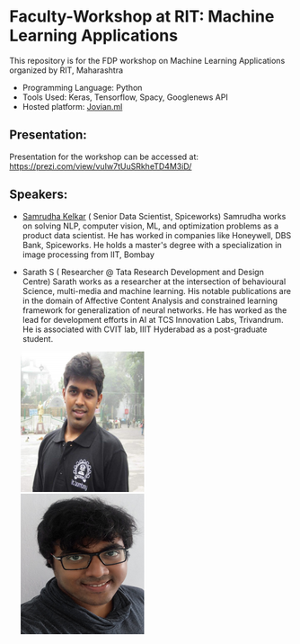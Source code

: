 # Faculty-Workshop at RIT: Machine Learning Applications
This repository is for the FDP workshop on Machine Learning Applications organized by RIT, Maharashtra 

 * Programming Language: Python
 * Tools Used: Keras, Tensorflow, Spacy, Googlenews API
 * Hosted platform: [Jovian.ml](https://jovian.ml/)


## Presentation:
Presentation for the workshop can be accessed at: https://prezi.com/view/vuIw7tUuSRkheTD4M3iD/


## Speakers: 
- [Samrudha Kelkar](https://www.linkedin.com/in/samrudha-kelkar-data-science/) ( Senior Data Scientist, Spiceworks) 
Samrudha works on solving NLP, computer vision, ML, and optimization problems as a product data scientist. He has worked in companies like Honeywell, DBS Bank, Spiceworks. He holds a master's degree with a specialization in image processing from IIT, Bombay  

- Sarath S ( Researcher @ Tata Research Development and Design Centre) Sarath works as a researcher at the intersection of behavioural Science, multi-media and machine learning. His notable publications are in the domain of Affective Content Analysis and constrained learning framework for generalization of neural networks. He has worked as the lead for development efforts in AI at TCS Innovation Labs, Trivandrum. He is associated with CVIT lab, IIIT Hyderabad as a post-graduate student.

<img src="samrudha.jpg"
     height="250px"
      width="220px"
       hspace="20"
    /><img src="sarath.jpg"
     height="250px"
     width="220px"
       hspace="20"
 />


